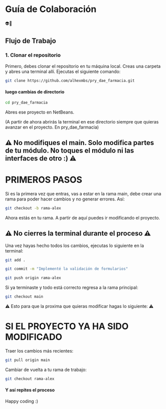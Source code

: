 # Guía de Colaboración

👽👻

## Flujo de Trabajo

### 1. Clonar el repositorio
Primero, debes clonar el repositorio en tu máquina local. Creas una carpeta y abres una terminal allí.
Ejecutas el siguiente comando:

```bash
git clone https://github.com/alhexmbs/pry_dae_farmacia.git
````
#### luego cambias de directorio

```bash
cd pry_dae_farmacia
````
Abres ese proyecto en NetBeans.

(A partir de ahora abrirás la terminal en ese directorio siempre que quieras avanzar en el proyecto. En pry_dae_farmacia)

## ⚠️ No modifiques el main. Solo modifica partes de tu módulo. No toques el módulo ni las interfaces de otro :) ⚠️

# PRIMEROS PASOS
Si es la primera vez que entras, vas a estar en la rama main, debe crear una rama para poder hacer cambios y no generar errores. Así:
```bash
git checkout -b rama-alex
````
Ahora estás en tu rama. A partir de aquí puedes ir modificando el proyecto.

## ⚠️ No cierres la terminal durante el proceso ⚠️
Una vez hayas hecho todos los cambios, ejecutas lo siguiente en la terminal:
```bash
git add .
````
```bash
git commit -m "Implementé la validación de formularios"
````
```bash
git push origin rama-alex
````

Si ya terminaste y todo está correcto regresa a la rama principal:
```bash
git checkout main
````

⚠️ Esto para que la proxima que quieras modificar hagas lo siguiente: ⚠️

# SI EL PROYECTO YA HA SIDO MODIFICADO
Traer los cambios más recientes:
```bash
git pull origin main
````
Cambiar de vuelta a tu rama de trabajo:
```bash
git checkout rama-alex
````

#### Y así repites el proceso

Happy coding :)
